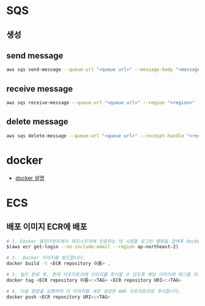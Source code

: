 # SQS

## 생성

## send message

```bash
aws sqs send-message --queue-url "<queue url>" --message-body "<message>"  --region "<region>"
```

## receive message

```bash
aws sqs receive-message --queue-url "<queue url>" --region "<region>"
```

## delete message

```bash
aws sqs delete-message --queue-url "<queue url>" --receipt-handle "<receipt handle>" --region "<region>"
```

# docker

- [docker 설명](./etc/docker.md)

# ECS

## 배포 이미지 ECR에 배포

```bash
# 1. Docker 클라이언트에서 레지스트리에 인증하는 데 사용할 로그인 명령을 검색후 docker login
$(aws ecr get-login --no-include-email --region ap-northeast-2)

# 2.  Docker 이미지를 빌드합니다.
docker build -t <ECR repository 이름> .

# 3. 빌드 완료 후, 현재 리포지토리에 이미지를 푸시할 수 있도록 해당 이미지에 태그를 지정합니다.
docker tag <ECR repository 이름>:<TAG> <ECR repository URI>:<TAG>

# 4. 다음 명령을 실행하여 이 이미지를 새로 생성한 AWS 리포지토리로 푸시합니다.
docker push <ECR repository URI>:<TAG>
```
